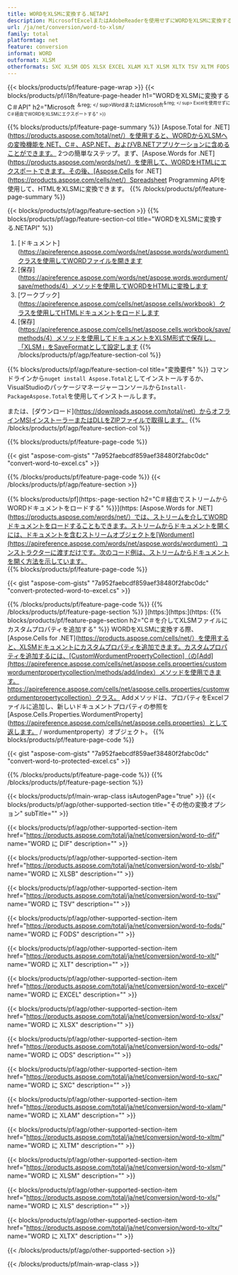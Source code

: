 ```yaml
---
title: WORDをXLSMに変換する.NETAPI
description: MicrosoftExcelまたはAdobeReaderを使用せずにWORDをXLSMに変換するC＃API
url: /ja/net/conversion/word-to-xlsm/
family: total
platformtag: net
feature: conversion
informat: WORD
outformat: XLSM
otherformats: SXC XLSM ODS XLSX EXCEL XLAM XLT XLSM XLTX TSV XLTM FODS XLSB XLS
---
```

{{< blocks/products/pf/feature-page-wrap >}}
{{< blocks/products/pf/i18n/feature-page-header h1="WORDをXLSMに変換するC＃API" h2="Microsoft <sup>＆reg; </ sup>WordまたはMicrosoft<sup>＆reg; </ sup> Excelを使用せずにC＃経由でWORDをXLSMにエクスポートする" >}}

{{% blocks/products/pf/feature-page-summary %}}
[Aspose.Total for .NET](https://products.aspose.com/total/net/）を使用すると、WORDからXLSMへの変換機能を.NET、C＃、ASP.NET、およびVB.NETアプリケーションに含めることができます。 2つの簡単なステップ。まず、[Aspose.Words for .NET](https://products.aspose.com/words/net/）を使用して、WORDをHTMLにエクスポートできます。その後、[Aspose.Cells for .NET](https://products.aspose.com/cells/net/）Spreadsheet Programming APIを使用して、HTMLをXLSMに変換できます。
{{% /blocks/products/pf/feature-page-summary  %}}

{{< blocks/products/pf/agp/feature-section >}}
{{% blocks/products/pf/agp/feature-section-col title="WORDをXLSMに変換する.NETAPI" %}}
1. [ドキュメント](https://apireference.aspose.com/words/net/aspose.words/wordument）クラスを使用してWORDファイルを開きます
2. [保存](https://apireference.aspose.com/words/net/aspose.words.wordument/save/methods/4）メソッドを使用してWORDをHTMLに変換します
3. [ワークブック](https://apireference.aspose.com/cells/net/aspose.cells/workbook）クラスを使用してHTMLドキュメントをロードします
4. [保存](https://apireference.aspose.com/cells/net/aspose.cells.workbook/save/methods/4）メソッドを使用してドキュメントをXLSM形式で保存し、「XLSM」をSaveFormatとして設定します
{{% /blocks/products/pf/agp/feature-section-col %}}

{{% blocks/products/pf/agp/feature-section-col title="変換要件" %}}
コマンドラインから```nuget install Aspose.Total```としてインストールするか、VisualStudioのパッケージマネージャーコンソールから```Install-PackageAspose.Total```を使用してインストールします。

または、[ダウンロード](https://downloads.aspose.com/total/net）からオフラインMSIインストーラーまたはDLLをZIPファイルで取得します。
{{% /blocks/products/pf/agp/feature-section-col %}}

{{% blocks/products/pf/feature-page-code %}}

{{< gist "aspose-com-gists" "7a952faebcdf859aef38480f2fabc0dc" "convert-word-to-excel.cs" >}}


{{% /blocks/products/pf/feature-page-code %}}
{{< /blocks/products/pf/agp/feature-section >}}

{{% blocks/products/pf](https:-page-section  h2="C＃経由でストリームからWORDドキュメントをロードする" %}}](https:
[Aspose.Words for .NET](https://products.aspose.com/words/net/）では、ストリームを介してWORDドキュメントをロードすることもできます。ストリームからドキュメントを開くには、ドキュメントを含むストリームオブジェクトを[Wordument](https://apireference.aspose.com/words/net/aspose.words/wordument）コンストラクターに渡すだけです。次のコード例は、ストリームからドキュメントを開く方法を示しています。  
{{% blocks/products/pf/feature-page-code %}}

{{< gist "aspose-com-gists" "7a952faebcdf859aef38480f2fabc0dc" "convert-protected-word-to-excel.cs" >}}

{{% /blocks/products/pf/feature-page-code  %}}
{{% /blocks/products/pf/feature-page-section %}}
](https:](https:](https:
{{% blocks/products/pf/feature-page-section  h2="C＃を介してXLSMファイルにカスタムプロパティを追加する" %}}
WORDをXLSMに変換する際、[Aspose.Cells for .NET](https://products.aspose.com/cells/net/）を使用すると、XLSMドキュメントにカスタムプロパティを追加できます。カスタムプロパティを追加するには、[CustomWordumentPropertyCollection]（の[Add](https://apireference.aspose.com/cells/net/aspose.cells.properties/customwordumentpropertycollection/methods/add/index）メソッドを使用できます。 https://apireference.aspose.com/cells/net/aspose.cells.properties/customwordumentpropertycollection）クラス。 Addメソッドは、プロパティをExcelファイルに追加し、新しいドキュメントプロパティの参照を[Aspose.Cells.Properties.WordumentProperty](https://apireference.aspose.com/cells/net/aspose.cells.properties）として返します。 / wordumentproperty）オブジェクト。 
{{% blocks/products/pf/feature-page-code %}}

{{< gist "aspose-com-gists" "7a952faebcdf859aef38480f2fabc0dc" "convert-word-to-protected-excel.cs" >}}

{{% /blocks/products/pf/feature-page-code  %}}
{{% /blocks/products/pf/feature-page-section %}}

{{< blocks/products/pf/main-wrap-class isAutogenPage="true" >}}
{{< blocks/products/pf/agp/other-supported-section title="その他の変換オプション" subTitle="" >}}

{{< blocks/products/pf/agp/other-supported-section-item href="https://products.aspose.com/total/ja/net/conversion/word-to-dif/" name="WORD に DIF" description="" >}}

{{< blocks/products/pf/agp/other-supported-section-item href="https://products.aspose.com/total/ja/net/conversion/word-to-xlsb/" name="WORD に XLSB" description="" >}}

{{< blocks/products/pf/agp/other-supported-section-item href="https://products.aspose.com/total/ja/net/conversion/word-to-tsv/" name="WORD に TSV" description="" >}}

{{< blocks/products/pf/agp/other-supported-section-item href="https://products.aspose.com/total/ja/net/conversion/word-to-fods/" name="WORD に FODS" description="" >}}

{{< blocks/products/pf/agp/other-supported-section-item href="https://products.aspose.com/total/ja/net/conversion/word-to-xlt/" name="WORD に XLT" description="" >}}

{{< blocks/products/pf/agp/other-supported-section-item href="https://products.aspose.com/total/ja/net/conversion/word-to-excel/" name="WORD に EXCEL" description="" >}}

{{< blocks/products/pf/agp/other-supported-section-item href="https://products.aspose.com/total/ja/net/conversion/word-to-xlsx/" name="WORD に XLSX" description="" >}}

{{< blocks/products/pf/agp/other-supported-section-item href="https://products.aspose.com/total/ja/net/conversion/word-to-ods/" name="WORD に ODS" description="" >}}

{{< blocks/products/pf/agp/other-supported-section-item href="https://products.aspose.com/total/ja/net/conversion/word-to-sxc/" name="WORD に SXC" description="" >}}

{{< blocks/products/pf/agp/other-supported-section-item href="https://products.aspose.com/total/ja/net/conversion/word-to-xlam/" name="WORD に XLAM" description="" >}}

{{< blocks/products/pf/agp/other-supported-section-item href="https://products.aspose.com/total/ja/net/conversion/word-to-xltm/" name="WORD に XLTM" description="" >}}

{{< blocks/products/pf/agp/other-supported-section-item href="https://products.aspose.com/total/ja/net/conversion/word-to-xlsm/" name="WORD に XLSM" description="" >}}

{{< blocks/products/pf/agp/other-supported-section-item href="https://products.aspose.com/total/ja/net/conversion/word-to-xls/" name="WORD に XLS" description="" >}}

{{< blocks/products/pf/agp/other-supported-section-item href="https://products.aspose.com/total/ja/net/conversion/word-to-xltx/" name="WORD に XLTX" description="" >}}



{{< /blocks/products/pf/agp/other-supported-section >}}

{{< /blocks/products/pf/main-wrap-class >}}